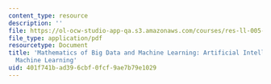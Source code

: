 ```yaml
---
content_type: resource
description: ''
file: https://ol-ocw-studio-app-qa.s3.amazonaws.com/courses/res-ll-005-mathematics-of-big-data-and-machine-learning-january-iap-2020/401f741bad396cbf0fcf9ae7b79e1029_MITRES_LL_005IAP20_Supplemental_Ses01.pdf
file_type: application/pdf
resourcetype: Document
title: 'Mathematics of Big Data and Machine Learning: Artificial Intelligence and
  Machine Learning'
uid: 401f741b-ad39-6cbf-0fcf-9ae7b79e1029
---
```

